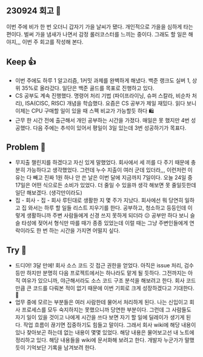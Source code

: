 ## 230924 회고 💬
이번 주에 비가 한 번 오더니 갑자기 가을 날씨가 됐다. 개인적으로 가을을 심하게 타는 편이다. 벌써 가을 냄새가 나면서 감정 롤러코스터를 느끼는 중이다. 그래도 할 일은 해야지,,, 이번 주 회고를 작성해 본다.
## Keep 👍
- 이번 주에도 하루 1 알고리즘, 1커밋 과제를 완벽하게 해냈다. 백준 랭크도 실버 1, 상위 35%로 올라갔다. 일단은 백준 골드를 목표로 진행하고 있다. 
- CS 공부도 계속 진행했다. 명령어 처리 기법 (파이프라이닝, 슈퍼 스칼라, 비순차 처리), ISA(CISC, RISC) 개념을 학습했다. 요즘은 CS 공부가 제일 재밌다. 읽다 보니 이제는 CPU 구매할 일이 있을 때 스펙 비교가 가능할듯 하다 🛍️
- 근무 한 시간 전에 출근해서 개인 공부하는 시간을 가졌다. 매일은 못 했지만 4번 성공했다. 다음 주에는 추석이 있어서 평일이 3일 있는데 3번 성공하기가 목표다.
## Problem 🤢
- 무지출 챌린지를 하겠다고 자신 있게 말했었다. 회사에서 세 끼를 다 주기 때문에 충분히 가능하다고 생각했었다. 그런데 누수 지출이 여러 군데 있더라,,, 이런저런 이유는 다 빼고 진짜 1원 하나 안 쓴 날은 이번 달에 지금까지 7일이다. 오늘 24일 중 17일은 어떤 식으로든 소비가 있었다. 더 줄일 수 있을까 생각 해보면 못 줄일듯한데 일단 해보겠다. (생각만이라도)
- 집 - 회사 - 집 - 회사 루틴대로 생활한 지 몇 주가 지났다. 회사에선 뭐 당연히 일하고 집 와서는 하루 할 일들 리스트 지우기를 한다. 공부하고, 청소하고 등등인데 이렇게 생활하니까 주변 사람들에게 신경 쓰지 못하게 되더라 😕 공부만 하다 보니 슬슬 타성에 젖어서 형식만 따를 때가 종종 있었는데 이럴 때는 그냥 주변인들에게 연락이라도 한 번 하는 시간을 가지면 어떨지 싶다.
## Try 🧚
- 드디어! 3달 만에! 회사 소스 코드 깃 접근 권한을 얻었다. 아직은 issue 처리, 검수 등만 하지만 분명히 다음 프로젝트에서는 하나라도 맡게 될 듯하다. 그전까지는 아직 여유가 있으니까, 야근해서라도 소스 코드 구조 분석을 해보려고 한다. 회사 코드만큼 큰 코드를 다뤄본 적이 없기 때문에 이번 기회로 크게 성장하겠다고 기대한다. 💪 
- 업무 중에 모르는 부분들은 여러 사람한테 물어서 처리하게 된다. 나는 신입이고 회사 프로세스를 모두 숙지하지는 못했으니까 당연한 부분이다. 그런데 그 사람들도 자기 일이 있을 것이고 나에게 시간을 쓰다 보면 자기 할 일에 딜레이가 생기게 된다. 작업 흐름이 끊기면 집중하기도 힘들고 말이다. 그래서 회사 wiki에 해당 내용이 있나 찾아보곤 하는데 없는 내용이 몇몇 있었다. 해당 내용은 물어보고선 내 노트에 정리하고 있다. 해당 내용들을 wiki에 문서화해 보려고 한다. 개발자 누군가가 말했듯이 기억보단 기록을 남겨보려 한다.
